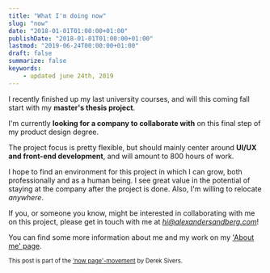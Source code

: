 ```yaml
---
title: "What I'm doing now"
slug: "now"
date: "2018-01-01T01:00:00+01:00"
publishDate: "2018-01-01T01:00:00+01:00"
lastmod: "2019-06-24T00:00:00+01:00"
draft: false
summarize: false
keywords:
    - updated june 24th, 2019
---
```


I recently finished up my last university courses, and will this coming fall start with my **master's thesis project**.

I'm currently **looking for a company to collaborate with** on this final step of my product design degree.

The project focus is pretty flexible, but should mainly center around **UI/UX and front-end development**, and will amount to 800 hours of work.

I hope to find an environment for this project in which I can grow, both professionally and as a human being. I see great value in the potential of staying at the company after the project is done. Also, I'm willing to relocate *anywhere*.

If you, or someone you know, might be interested in collaborating with me on this project, please get in touch with me at *hi@alexandersandberg.com*!

You can find some more information about me and my work on my ['About me' page](/about).

<small>This post is part of the ['now page'-movement](https://nownownow.com/about) by Derek Sivers.</small>
